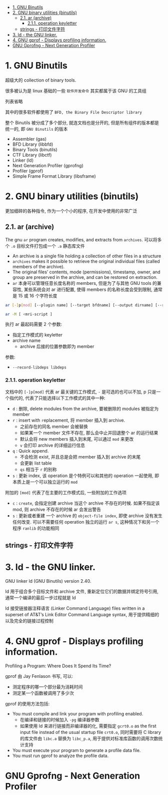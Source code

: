 - [1. GNU Binutils](#1-gnu-binutils)
- [2. GNU binary utilities (binutils)](#2-gnu-binary-utilities-binutils)
  - [2.1. ar  (archive)](#21-ar--archive)
    - [2.1.1. operation keyletter](#211-operation-keyletter)
  - [strings - 打印文件字符](#strings---打印文件字符)
- [3. ld - the GNU linker.](#3-ld---the-gnu-linker)
- [4. GNU gprof - Displays profiling information.](#4-gnu-gprof---displays-profiling-information)
- [GNU Gprofng - Next Generation Profiler](#gnu-gprofng---next-generation-profiler)

# 1. GNU Binutils 

超级大的 collection of binary tools.

很多被认为是 linux 基础的一些 `软件开发命令` 其实都属于该 GNU 的工具组

列表省略

其中的很多软件都使用了 `BFD, the Binary File Descriptor library`

整个 Binutils 被分成了多个部分, 就连文档也是分开的, 但是所有组件的版本都是统一的, 即 `GNU Binutils` 的版本
* Assembler (gas) 
* BFD Library (libbfd) 
* Binary Tools (binutils) 
* CTF Library (libctf)
* Linker (ld) 
* Next Generation Profiler (gprofng)
* Profiler (gprof) 
* Simple Frame Format Library (libsframe) 

# 2. GNU binary utilities (binutils)

更加细碎的各种指令, 作为一个个小的程序, 在开发中使用的非常广泛

## 2.1. ar  (archive)

The gnu `ar` program creates, modifies, and extracts from `archives`.
可以将多个 `.o` 目标文件打包成一个 `.a` 静态库文件

* An archive is a single file holding a collection of other files in a structure
* `archives` makes it possible to retrieve the original individual files (called members of the archive). 
* The original files’ contents, mode (permissions), timestamp, owner, and group are preserved in the archive, and can be restored on extraction. 
* `ar` 本身可以管理任意长度名称的 members, 但是为了与其他 GNU tools 的兼容性, 某些系统会对 ar 进行配置, 使得 members 的名称长度会受到限制, 通常是 15 或 16 个字符长度


```bash
ar [-]p[mod] [--plugin name] [--target bfdname] [--output dirname] [--record-libdeps libdeps] [relpos] [count] archive [member…]

ar -M [ <mri-script ]
```

执行 ar 最起码需要 2 个参数:
* 指定工作模式的 keyletter
* archive name
  * archive 后接的位置参数即为 member


参数:
* `--record-libdeps libdeps`

### 2.1.1. operation keyletter

文档中的 `[-]p[mod]` 代表 ar 最关键的工作模式, `-` 是可选的也可以不加, p 只是一个指代的, 代表了只能选择以下工作模式的其中一种:

<!-- TODO -->
* `d`       : 删除, delete modules from the archive, 要被删除的 modules 被指定为 member
* `r`       : insert with `r`eplacement, 将 member 插入到 archive. 
  * 之前存在的同名 member 会被替换
  * 如果某一个 member 文件不存在, 那么会中止并回退整个 ar 的运行结果
  * 默认会将 new members 插入到末尾, 可以通过 `mod` 来更改
  * `v` 会打印 archive 的详细运行信息
* `q`       : Quick append. 
  * 不会检测 exist, 并且总是会把 member 插入到 archive 的末尾
  * 会更新 list table 
  * `qs` 相当于 `r` 的别称
* `s`       : 更新 index, 该 operation 是个特例可以和其他的 operation 一起使用, 即本质上是一个可以独立运行的 `mod`


附加的 `[mod]` 代表了在主要的工作模式后, 一些附加的工作选项  

* `c`       : `create`, 会指定创建 archive 当这个 archive 不存在的时候. 如果不指定该 mod, 则 archive 不存在的时候 ar 会发出警告
* `s`       : 更新或者重建 一个 archive 的 `object-file index`, 即使 archive 没有发生任何改变. 可以不需要任何 operation 独立的运行 `ar s`, 这种情况下和另一个程序 `ranlib` 的功能相同


## strings - 打印文件字符  



# 3. ld - the GNU linker.

GNU linker ld (GNU Binutils) version 2.40. 

ld 用于组合多个目标文件和 archive 文件, 重新定位它们的数据并绑定符号引用, 通常一个编译的最后一步过程就是 ld

ld 接受链接器注释语言 (Linker Command Language) files written in a superset of AT&T’s Link Editor Command Language syntax, 用于提供精细的以及完全的链接过程控制  



# 4. GNU gprof - Displays profiling information.

Profiling a Program: Where Does It Spend Its Time?

gprof 由 Jay Fenlason 书写, 可以:
* 测定程序的哪一个部分最为消耗时间
* 测定某一个函数被调用了多少次


gprof 的使用方法包括:
* You must compile and link your program with profiling enabled.
  * 在编译和链接的时候加入 `-pg` 编译器参数
  * 如果使用 ld 来进行链接而非编译器的化, 需要指定 `gcrt0.o` as the first input file instead of the usual startup file `crt0.o`, 同时需要将 C library 的库文件由 `libc.a` 替换为 `libc_p.a`, 用于提供对标准库函数的调用次数统计支持
* You must execute your program to generate a profile data file. 
* You must run gprof to analyze the profile data. 


# GNU Gprofng - Next Generation Profiler


